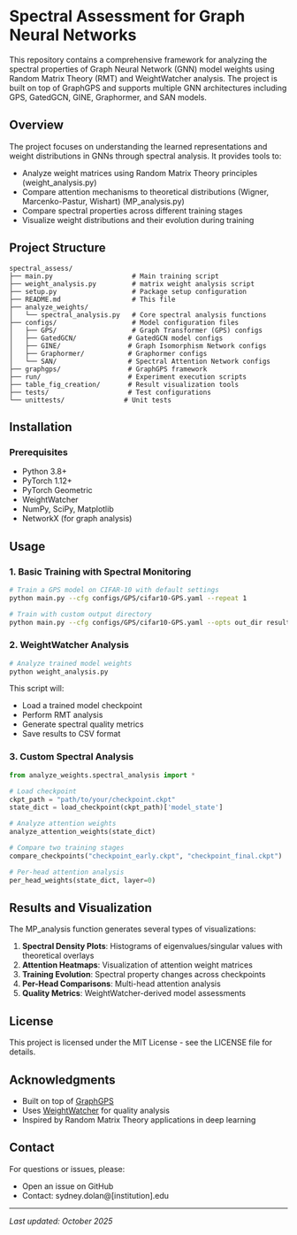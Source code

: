 # Spectral Assessment for Graph Neural Networks

This repository contains a comprehensive framework for analyzing the spectral properties of Graph Neural Network (GNN) model weights using Random Matrix Theory (RMT) and WeightWatcher analysis. The project is built on top of GraphGPS and supports multiple GNN architectures including GPS, GatedGCN, GINE, Graphormer, and SAN models.

## Overview

The project focuses on understanding the learned representations and weight distributions in GNNs through spectral analysis. It provides tools to:

- Analyze weight matrices using Random Matrix Theory principles (weight_analysis.py)
- Compare attention mechanisms to theoretical distributions (Wigner, Marcenko-Pastur, Wishart) (MP_analysis.py)
- Compare spectral properties across different training stages
- Visualize weight distributions and their evolution during training

## Project Structure

```
spectral_assess/
├── main.py                    # Main training script
├── weight_analysis.py         # matrix weight analysis script
├── setup.py                   # Package setup configuration
├── README.md                  # This file
├── analyze_weights/
│   └── spectral_analysis.py   # Core spectral analysis functions
├── configs/                   # Model configuration files
│   ├── GPS/                   # Graph Transformer (GPS) configs
│   ├── GatedGCN/             # GatedGCN model configs
│   ├── GINE/                 # Graph Isomorphism Network configs
│   ├── Graphormer/           # Graphormer configs
│   └── SAN/                  # Spectral Attention Network configs
├── graphgps/                 # GraphGPS framework
├── run/                      # Experiment execution scripts
├── table_fig_creation/       # Result visualization tools
├── tests/                    # Test configurations
└── unittests/               # Unit tests
```



## Installation

### Prerequisites
- Python 3.8+
- PyTorch 1.12+
- PyTorch Geometric
- WeightWatcher
- NumPy, SciPy, Matplotlib
- NetworkX (for graph analysis)

## Usage

### 1. Basic Training with Spectral Monitoring
```bash
# Train a GPS model on CIFAR-10 with default settings
python main.py --cfg configs/GPS/cifar10-GPS.yaml --repeat 1

# Train with custom output directory
python main.py --cfg configs/GPS/cifar10-GPS.yaml --opts out_dir results/my_experiment
```

### 2. WeightWatcher Analysis
```bash
# Analyze trained model weights
python weight_analysis.py
```

This script will:
- Load a trained model checkpoint
- Perform RMT analysis
- Generate spectral quality metrics
- Save results to CSV format

### 3. Custom Spectral Analysis
```python
from analyze_weights.spectral_analysis import *

# Load checkpoint
ckpt_path = "path/to/your/checkpoint.ckpt"
state_dict = load_checkpoint(ckpt_path)['model_state']

# Analyze attention weights
analyze_attention_weights(state_dict)

# Compare two training stages
compare_checkpoints("checkpoint_early.ckpt", "checkpoint_final.ckpt")

# Per-head attention analysis
per_head_weights(state_dict, layer=0)
```

## Results and Visualization

The MP_analysis function generates several types of visualizations:

1. **Spectral Density Plots**: Histograms of eigenvalues/singular values with theoretical overlays
2. **Attention Heatmaps**: Visualization of attention weight matrices
3. **Training Evolution**: Spectral property changes across checkpoints
4. **Per-Head Comparisons**: Multi-head attention analysis
5. **Quality Metrics**: WeightWatcher-derived model assessments


## License

This project is licensed under the MIT License - see the LICENSE file for details.

## Acknowledgments

- Built on top of [GraphGPS](https://github.com/rampasek/GraphGPS)
- Uses [WeightWatcher](https://github.com/CalculatedContent/WeightWatcher) for quality analysis
- Inspired by Random Matrix Theory applications in deep learning

## Contact

For questions or issues, please:
- Open an issue on GitHub
- Contact: sydney.dolan@[institution].edu

---

*Last updated: October 2025*
